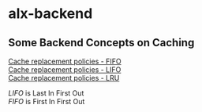 # alx-backend

## Some Backend Concepts on Caching </br>
[Cache replacement policies - FIFO](https://en.wikipedia.org/wiki/Cache_replacement_policies#First_In_First_Out_%28FIFO%29) </br>
[Cache replacement policies - LIFO](https://en.wikipedia.org/wiki/Cache_replacement_policies#Last_In_First_Out_%28LIFO%29) </br>
[Cache replacement policies - LRU](https://en.wikipedia.org/wiki/Cache_replacement_policies#Least_Recently_Used_%28LRU%29) </br>

*LIFO* is Last In First Out </br>
*FIFO* is First In First Out
